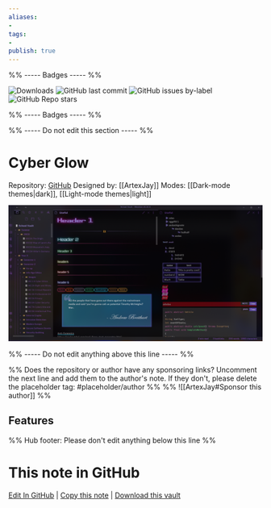 ```yaml
---
aliases:
- 
tags: 
- 
publish: true
---
```


%% ----- Badges ----- %%

![Downloads](https://img.shields.io/badge/downloads-3996-573E7A?style=for-the-badge&logo=)
![GitHub last commit](https://img.shields.io/github/last-commit/ArtexJay/Obsidian-CyberGlow?color=573E7A&label=last%20update&logo=github&style=for-the-badge)
![GitHub issues by-label](https://img.shields.io/github/issues/ArtexJay/Obsidian-CyberGlow/help%20wanted?color=573E7A&logo=github&style=for-the-badge) 
![GitHub Repo stars](https://img.shields.io/github/stars/ArtexJay/Obsidian-CyberGlow?color=573E7A&logo=github&style=for-the-badge)

%% ----- Badges ----- %%

%% ----- Do not edit this section ----- %%

# Cyber Glow

Repository: [GitHub](https://github.com/ArtexJay/Obsidian-CyberGlow)
Designed by: [[ArtexJay]]
Modes: [[Dark-mode themes|dark]], [[Light-mode themes|light]]



![screenshot](https://github.com/ArtexJay/Obsidian-CyberGlow/raw/main/Screenshot.png)

%% ----- Do not edit anything above this line ----- %% 

%% Does the repository or author have any sponsoring links? Uncomment the next line and add them to the author's note. If they don't, please delete the placeholder tag: #placeholder/author %%
%% ![[ArtexJay#Sponsor this author]] %%


## Features



%% Hub footer: Please don't edit anything below this line %%

# This note in GitHub

<span class="git-footer">[Edit In GitHub](https://github.dev/obsidian-community/obsidian-hub/blob/main/02%20-%20Community%20Expansions/02.05%20All%20Community%20Expansions/Themes/Cyber%20Glow.md "git-hub-edit-note") | [Copy this note](https://raw.githubusercontent.com/obsidian-community/obsidian-hub/main/02%20-%20Community%20Expansions/02.05%20All%20Community%20Expansions/Themes/Cyber%20Glow.md "git-hub-copy-note") | [Download this vault](https://github.com/obsidian-community/obsidian-hub/archive/refs/heads/main.zip "git-hub-download-vault") </span>
